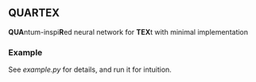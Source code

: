 ## QUARTEX

**QUA**ntum-inspi**R**ed neural network for **TEX**t with minimal implementation

### Example

See *example.py* for details, and run it for intuition.